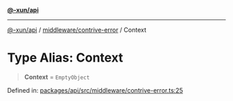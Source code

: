 [**@-xun/api**](../../../README.md)

***

[@-xun/api](../../../README.md) / [middleware/contrive-error](../README.md) / Context

# Type Alias: Context

> **Context** = `EmptyObject`

Defined in: [packages/api/src/middleware/contrive-error.ts:25](https://github.com/Xunnamius/api-utils/blob/5d75eafe8fcae226a3b6f99a43817184692fd9bf/packages/api/src/middleware/contrive-error.ts#L25)
